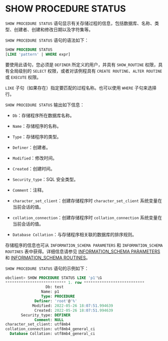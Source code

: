 # SHOW PROCEDURE STATUS 

`SHOW PROCEDURE STATUS` 语句显示有关存储过程的信息，包括数据库、名称、类型、创建者、创建和修改日期以及字符集等。

`SHOW PROCEDURE STATUS` 语句的语法如下：

```sql
SHOW PROCEDURE STATUS
[LIKE 'pattern' | WHERE expr]
```

要使用此语句，您必须是 `DEFINER` 所定义的用户，并具有 `SHOW_ROUTINE` 权限，具有全局级别的 `SELECT` 权限，或者对该例程具有 `CREATE ROUTINE`、`ALTER ROUTINE` 或 `EXECUTE` 权限。

`LIKE` 子句（如果存在）指定要匹配的过程名称。也可以使用 `WHERE` 子句来选择行。

`SHOW PROCEDURE STATUS` 输出如下信息：

* `Db`：存储程序所在数据库名称。  

* `Name`：存储程序的名称。 

* `Type`：存储程序的类型。 

* `Definer`：创建者。 

* `Modified`：修改时间。 

* `Created`：创建时间。 

* `Security_type`：SQL 安全类型。

* `Comment`：注释。

* `character_set_client`：创建存储程序时 `character_set_client` 系统变量在当前会话的值。 

* `collation_connection`：创建存储程序时 `collation_connection` 系统变量在当前会话的值。

* `Database Collation`：与存储程序相关联的数据库的排序规则。


存储程序的信息也可从 `INFORMATION_SCHEMA PARAMETERS` 和 `INFORMATION_SCHEMA ROUTINES` 表中获得。详细信息请参见 [INFORMATION_SCHEMA PARAMETERS](../8.information_schema-dictionary-view/1.information_schema-parameters.md) 和 [INFORMATION_SCHEMA ROUTINES](../8.information_schema-dictionary-view/2.information_schema-routines.md)。

`SHOW PROCEDURE STATUS` 语句的示例如下：

```sql
obclient> SHOW PROCEDURE STATUS LIKE 'p1'\G
*************************** 1. row ***************************
                  Db: test
                Name: p1
                Type: PROCEDURE
             Definer: 'root'@'%'
            Modified: 2022-05-26 18:07:51.994639
             Created: 2022-05-26 18:07:51.994639
       Security_type: DEFINER
             Comment: NULL
character_set_client: utf8mb4
collation_connection: utf8mb4_general_ci
  Database Collation: utf8mb4_general_ci
```